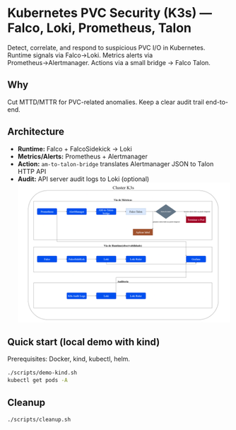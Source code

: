 # Kubernetes PVC Security (K3s) — Falco, Loki, Prometheus, Talon

Detect, correlate, and respond to suspicious PVC I/O in Kubernetes.  
Runtime signals via Falco→Loki. Metrics alerts via Prometheus→Alertmanager. Actions via a small bridge → Falco Talon.

## Why
Cut MTTD/MTTR for PVC-related anomalies. Keep a clear audit trail end-to-end.

## Architecture
- **Runtime:** Falco + FalcoSidekick → Loki
- **Metrics/Alerts:** Prometheus + Alertmanager
- **Action:** `am-to-talon-bridge` translates Alertmanager JSON to Talon HTTP API
- **Audit:** API server audit logs to Loki (optional)
![Architecture](docs/architecture.png)

## Quick start (local demo with kind)
Prerequisites: Docker, kind, kubectl, helm.
```bash
./scripts/demo-kind.sh
kubectl get pods -A 
```

## Cleanup
```bash
./scripts/cleanup.sh
```